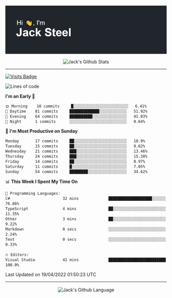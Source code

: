 <p align="center">
  <img align="center" src="https://github.com/JackSteel97/JackSteel97/blob/main/header.png?raw=true" alt="Hi, I'm Jack Steel" /> 
 </p>
<p align="center">
 <img align="center" src="https://github-readme-stats.vercel.app/api?username=jacksteel97&show_icons=true&count_private=true&theme=dracula" alt="Jack's Github Stats" /> 
</p>

<hr/>

[![Visits Badge](https://badges.pufler.dev/visits/JackSteel97/JackSteel97?color=blue&label=Profile%20Visits)](https://github.com/JackSteel97)
<!--START_SECTION:waka-->
![Lines of code](https://img.shields.io/badge/From%20Hello%20World%20I%27ve%20Written-935%20Thousand%20lines%20of%20code-blue)

**I'm an Early 🐤** 

```text
🌞 Morning    10 commits     █░░░░░░░░░░░░░░░░░░░░░░░░   6.41% 
🌆 Daytime    81 commits     █████████████░░░░░░░░░░░░   51.92% 
🌃 Evening    64 commits     ██████████░░░░░░░░░░░░░░░   41.03% 
🌙 Night      1 commits      ░░░░░░░░░░░░░░░░░░░░░░░░░   0.64%

```
📅 **I'm Most Productive on Sunday** 

```text
Monday       17 commits     ██░░░░░░░░░░░░░░░░░░░░░░░   10.9% 
Tuesday      15 commits     ██░░░░░░░░░░░░░░░░░░░░░░░   9.62% 
Wednesday    21 commits     ███░░░░░░░░░░░░░░░░░░░░░░   13.46% 
Thursday     24 commits     ███░░░░░░░░░░░░░░░░░░░░░░   15.38% 
Friday       14 commits     ██░░░░░░░░░░░░░░░░░░░░░░░   8.97% 
Saturday     11 commits     █░░░░░░░░░░░░░░░░░░░░░░░░   7.05% 
Sunday       54 commits     ████████░░░░░░░░░░░░░░░░░   34.62%

```


📊 **This Week I Spent My Time On** 

```text
💬 Programming Languages: 
C#                       32 mins             ███████████████████░░░░░░   76.86% 
TypeScript               4 mins              ██░░░░░░░░░░░░░░░░░░░░░░░   11.35% 
Other                    3 mins              ██░░░░░░░░░░░░░░░░░░░░░░░   9.22% 
Markdown                 0 secs              ░░░░░░░░░░░░░░░░░░░░░░░░░   2.24% 
Text                     0 secs              ░░░░░░░░░░░░░░░░░░░░░░░░░   0.33%

🔥 Editors: 
Visual Studio            42 mins             █████████████████████████   100.0%

```


 Last Updated on 19/04/2022 01:50:23 UTC
<!--END_SECTION:waka-->

<hr/>

<p align="center">
    <img align="center" src="https://github-readme-stats.vercel.app/api/top-langs/?username=jacksteel97&langs_count=10&layout=compact&theme=dracula" alt="Jack's Github Language" /> 
</p>
